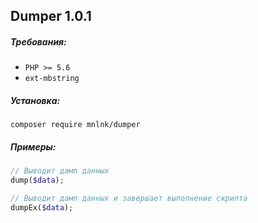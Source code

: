 ## Dumper 1.0.1


##### Требования:

+ `PHP >= 5.6`
+ `ext-mbstring`


##### Установка:

```
composer require mnlnk/dumper
```


##### Примеры:

```php
// Выводит дамп данных
dump($data);
```

```php
// Выводит дамп данных и завершает выполнение скрипта
dumpEx($data);
```
